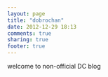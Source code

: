 ```yaml
---
layout: page
title: "dobrochan"
date: 2012-12-29 18:13
comments: true
sharing: true
footer: true
---
```

welcome to non-official DC blog
